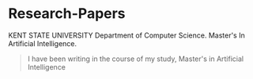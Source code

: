 # Research-Papers
KENT STATE UNIVERSITY
Department of Computer Science.
Master's In Artificial Intelligence.

> I have been writing in the course of my study, Master's in Artificial Intelligence 
